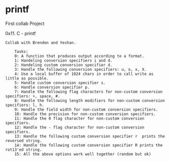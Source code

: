 # printf
 
 First collab Project

 0x11. C - printf

	Collab with Brenden and Yeshan.
	
		Tasks:
		0: A function that produces output according to a format.
		1: Handeling conversion specifiers i and d.
		2: Handeling custom conversion specifier d.
		3: Handle the following conversion specifiers: u, o, x, X.
		4: Use a local buffer of 1024 chars in order to call write as little as possible.
		5: Handle custom conversion specifier s.
		6: Handle conversion specifier p.
		7: Handle the following flag characters for non-custom conversion specifiers: +, space, #.
		8: Handle the following length modifiers for non-custom conversion specifiers: l, h.
		9: Handle the field width for non-custom conversion specifiers.
		10: Handle the precision for non-custom conversion specifiers.
		11: Handle the 0 flag character for non-custom conversion specifiers.
		12: Handle the - flag character for non-custom conversion specifiers.
		13: Handle the following custom conversion specifier r  prints the reversed string.
		14: Handle the following custom conversion specifier R prints the rot13'ed string.
		15: All the above options work well together (random but ok)
